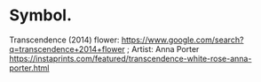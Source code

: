 # Symbol.
Transcendence (2014) flower: https://www.google.com/search?q=transcendence+2014+flower ; Artist: Anna Porter https://instaprints.com/featured/transcendence-white-rose-anna-porter.html
